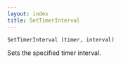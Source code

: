 ```yaml
---
layout: index
title: SetTimerInterval
---
```


    SetTimerInterval (timer, interval)

Sets the specified timer interval.
